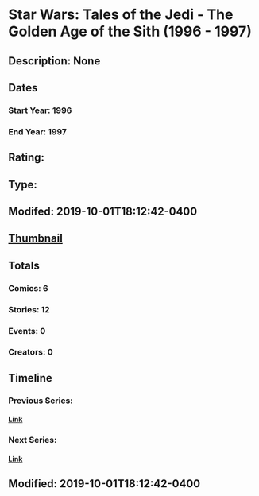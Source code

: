 # Star Wars: Tales of the Jedi - The Golden Age of the Sith (1996 - 1997)
## Description: None
## Dates
### Start Year: 1996
### End Year: 1997
## Rating: 
## Type: 
## Modifed: 2019-10-01T18:12:42-0400
## [Thumbnail](http://i.annihil.us/u/prod/marvel/i/mg/3/80/5d939710f1a54.jpg)
## Totals
### Comics: 6
### Stories: 12
### Events: 0
### Creators: 0
## Timeline
### Previous Series: 
#### [Link]()
### Next Series: 
#### [Link]()
## Modified: 2019-10-01T18:12:42-0400